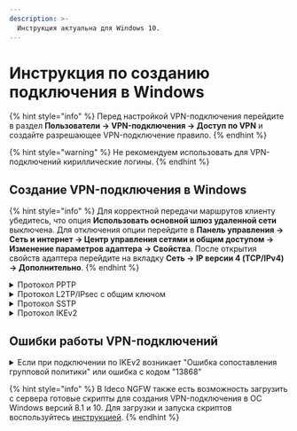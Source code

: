 ```yaml
---
description: >-
  Инструкция актуальна для Windows 10.
---
```


# Инструкция по созданию подключения в Windows

{% hint style="info" %}
Перед настройкой VPN-подключения перейдите в раздел **Пользователи -> VPN-подключения -> Доступ по VPN** и создайте разрешающее VPN-подключение правило.
{% endhint %}

{% hint style="warning" %}
Не рекомендуем использовать для VPN-подключений кириллические логины.
{% endhint %}

## Создание VPN-подключения в Windows

{% hint style="info" %}
Для корректной передачи маршрутов клиенту убедитесь, что опция **Использовать основной шлюз удаленной сети** выключена. Для отключения опции перейдите в **Панель управления -> Сеть и интернет -> Центр управления сетями и общим доступом -> Изменение параметров адаптера -> Свойства**. После открытия свойств адаптера перейдите на вкладку **Сеть -> IP версии 4 (TCP/IPv4) -> Дополнительно**.
{% endhint %}

<details>

<summary>Протокол PPTP</summary>

**Настройка Ideco NGFW:**

1\. Перейдите в раздел **Пользователи -> VPN-подключения -> Основное** и установите флаг **Подключение по PPTP**:

![](/.gitbook/assets/vpn-authorization4.png)

**Создание подключения в Windows:**

1\. Кликните на иконке сетевого подключения в системном трее и в появившемся окне выберите **Параметры сети и интернет**:

![](/.gitbook/assets/connection-for-windows10-1.png)

2\. Перейдите в раздел **VPN** и нажмите **Добавить VPN-подключение**:

![](/.gitbook/assets/connection-for-windows10-2.png)

3\. Заполните соответствующие поля и нажмите **Сохранить**:

![](/.gitbook/assets/connection-for-windows10-3.png)

* **Имя подключения** - название создаваемого подключения;
* **Имя или адрес сервера** - адрес VPN-сервера;
* **Тип VPN** - протокол PPTP;
* **Тип данных для входа** - имя пользователя и пароль;
* **Имя пользователя** - имя пользователя, которому разрешено подключение по VPN;
* **Пароль** - пароль пользователя.

4\. Перейдите в **Настройки параметров адаптера**, нажмите на созданное подключение правой кнопкой мыши и выберите **Свойства**.

5\. Перейдите на вкладку **Безопасность** и установите:
  
* **Шифрование данных** - обязательное (отключиться, если нет шифрования);
* **Разрешить следующие протоколы** - протокол Microsoft CHAP версии 2 (MS-CHAP v2).

6\. Активируйте подключение, нажав правой кнопкой мыши по созданному подключению и выбрав **Подключиться**:

![](/.gitbook/assets/connection-for-windows10-11.png)

7\. Для разрыва подключения нажмите **Отключиться**. Если нужно внести изменение в созданное подключение, нажмите **Дополнительные параметры -> Изменить**.

</details>

<details>

<summary>Протокол L2TP/IPsec с общим ключом</summary>

**Важно:** L2TP IPsec клиенты, находящиеся за одним NAT, могут испытывать проблемы подключения, если их более одного. В решении проблемы поможет [инструкция](https://docs.microsoft.com/en-us/troubleshoot/windows-server/networking/configure-l2tp-ipsec-server-behind-nat-t-device). Рекомендуем вместо L2TP IPsec использовать IKEv2 IPsec.

**Настройка Ideco NGFW:**

1\. Перейдите в раздел **Пользователи -> VPN-подключения -> Основное**.

2\. Установите флаг **Подключение по L2TP/IPsec** и скопируйте **PSK**-ключ:

![](/.gitbook/assets/vpn-authorization3.png)

**Создание подключения в Windows:**

1\. Кликните на иконке сетевого подключения в системном трее и в появившемся окне выберите **Параметры сети и интернет**:

![](/.gitbook/assets/connection-for-windows10-1.png)

2\. Перейдите в раздел **VPN** и нажмите **Добавить VPN-подключение**:

![](/.gitbook/assets/connection-for-windows10-2.png)

3\. Заполните соответствующие поля и нажмите **Сохранить**:

![](/.gitbook/assets/connection-for-windows10-4.png)

* **Имя подключения** - название создаваемого подключения;
* **Имя или адрес сервера** - адрес VPN-сервера;
* **Тип VPN** - протокол L2TP/IPsec с общим ключом;
* **Общий ключ** - значение строки **PSK** в разделе **Пользователи -> VPN-подключения -> Основное -> Подключение по L2TP/IPsec**;
* **Тип данных для входа** - имя пользователя и пароль;
* **Имя пользователя** - имя пользователя, которому разрешено подключение по VPN;
* **Пароль** - пароль пользователя.

4\. Перейдите в **Настройки параметров адаптера**, нажмите на созданное подключение правой кнопкой мыши и выберите **Свойства**.

5\. Перейдите на вкладку **Безопасность** и установите:

* **Шифрование данных** - обязательное (отключиться, если нет шифрования);
* **Разрешить следующие протоколы** - протокол Microsoft CHAP версии 2 (MS-CHAP v2).

6\. Активируйте подключение, нажав правой кнопкой мыши по созданному подключению и выбрав **Подключиться**:

![](/.gitbook/assets/connection-for-windows10-10.png)

7\. Для разрыва подключения нажмите **Отключиться**. Если нужно внести изменение в созданное подключение, нажмите **Дополнительные параметры -> Изменить**.

**Если создается VPN-подключение к NGFW через проброс портов:**

1\. Откройте **Редактор реестра**;

2\. Перейдите в `HKEY_LOCAL_MACHINE\SYSTEM\CurrentControlSet\Services\PolicyAgent` и создайте DWORD-параметр с именем AssumeUDPEncapsulationContextOnSendRule и значением `2`;

3\. Перезагрузите Windows.

**Возможные неполадки**

1\. Неправильно указан логин или пароль пользователя. Часто при повторном соединении предлагается указать домен. Старайтесь создавать для учетных записей цифро-буквенные пароли, желательно, на латинице. Если есть сомнения в этом пункте, то временно установите логин и пароль пользователю "user" и "123456".

2\. Подключение происходит через DNAT, т.е. внешний интерфейс Ideco NGFW не имеет "белого" IP-адреса, а необходимые для работы порты (500 и 4500) "проброшены" на внешний интерфейс устройства, расположенного перед Ideco NGFW и имеющего "белый" IP-адрес. В данном случае VPN-подключение либо вообще не будет устанавливаться, либо будут периодические обрывы. Решение - исключить устройство перед Ideco NGFW и указать на внешнем интерфейсе Ideco NGFW "белый" IP-адрес, к которому в итоге и будут осуществляться L2TP/IPsec-подключения. Либо используйте протокол SSTP - его проще опубликовать с помощью проброса портов.

3\. Если в OC Windows 10 повторно подключиться по L2TP, но при этом использовать **невалидный** ключ PSK (введя его в дополнительных параметрах), подключение все равно будет установлено успешно. Это связано с особенностями работы ОС.

Убедитесь, что локальная сеть (или адрес на сетевой карте) на удаленной машине не пересекается с локальной сетью организации. Если пересекается, то доступа к сети организации не будет (трафик по таблице маршрутизации пойдет в физический интерфейс, а не в VPN). Адресацию необходимо менять.

</details>

<details>

<summary>Протокол SSTP</summary>

**Настройка Ideco NGFW:**

1\. Перейдите в раздел **Пользователи -> VPN-подключения -> Основное**.

2\. Установите флаг **Подключение по SSTP** и заполните поля **Домен** и **Порт**:

![](/.gitbook/assets/vpn-authorization5.png)

3\. Скачайте корневой сертификат Ideco NGFW в разделе **Сервисы -> Сертификаты -> Загруженные сертификаты** в веб-интерфейсе NGFW или в личном кабинете пользователя по кнопке **Скачать корневой сертификат**.

Корневой сертификат потребуется для настройки подключения рабочей станции пользователя, если не был получен корневой сертификат через Let\`s Encrypt. При необходимости перенесите файл сертификата на рабочую станцию.\
Если для VPN-подключения используется сертификат, выданный Let\`s Encrypt, то установка корневого сертификата на устройство не требуется.

**Создание подключения в Windows:**

1\. Кликните на иконке сетевого подключения в системном трее и в появившемся окне выберите **Параметры сети и интернет**:

![](/.gitbook/assets/connection-for-windows10-1.png)

2\. Перейдите в раздел **VPN** и нажмите **Добавить VPN-подключение**:

![](/.gitbook/assets/connection-for-windows10-2.png)

3\. Заполните соответствующие поля и нажмите **Сохранить**:

![](/.gitbook/assets/connection-for-windows10-5.png)

* **Имя подключения** - название создаваемого подключения;
* **Имя или адрес сервера** - адрес VPN-сервера в формате _адрес\_VPN\_сервера:порт_;
* **Тип VPN** - протокол SSTP;
* **Тип данных для входа** - имя пользователя и пароль;
* **Имя пользователя** - имя пользователя, которому разрешено подключение по VPN;
* **Пароль** - пароль пользователя.

4\. Перейдите в **Настройки параметров адаптера**, нажмите на созданное подключение правой кнопкой мыши и выберите **Свойства**.

5\. Перейдите на вкладку **Безопасность** и установите:

* **Шифрование данных** - обязательное (отключиться, если нет шифрования);
* **Разрешить следующие протоколы** - протокол Microsoft CHAP версии 2 (MS-CHAP v2).

6\. Активируйте подключение, нажав правой кнопкой мыши по созданному подключению и выбрав **Подключиться**:

![](/.gitbook/assets/connection-for-windows10-9.png)

7\. Для разрыва подключения нажмите **Отключиться**. Если нужно внести изменение в созданное подключение, нажмите **Дополнительные параметры -> Изменить**.

</details>

<details>

<summary>Протокол IKEv2</summary>

**Настройка Ideco NGFW:**

1\. Перейдите в раздел **Пользователи -> VPN-подключения -> Основное**.

2\. Установите флаг **Подключение по IKEv2/IPsec** и заполните поле **Домен и IP-адрес**:

![](/.gitbook/assets/vpn-authorization8.png)

3\. Скачайте корневой сертификат Ideco NGFW в разделе **Сервисы -> Сертификаты -> Загруженные сертификаты** в веб-интерфейсе NGFW или в личном кабинете пользователя по кнопке **Скачать корневой сертификат**.

Корневой сертификат потребуется для настройки подключения рабочей станции пользователя, если не был получен корневой сертификат через Let\`s Encrypt. При необходимости перенесите файл сертификата на рабочую станцию.\
Если для VPN-подключения используется сертификат, выданный Let\`s Encrypt, то установка корневого сертификата на устройство не требуется.

**Создание подключения в Windows:**

1\. Кликните на иконке сетевого подключения в системном трее и в появившемся окне выберите **Параметры сети и интернет**:

![](/.gitbook/assets/connection-for-windows10-1.png)

2\. Перейдите в раздел **VPN** и нажмите **Добавить VPN-подключение**:

![](/.gitbook/assets/connection-for-windows10-2.png)

3\. Заполните соответствующие поля и нажмите **Сохранить**:

![](/.gitbook/assets/connection-for-windows10-6.png)

* **Имя подключения** - название создаваемого подключения;
* **Имя или адрес сервера** - адрес VPN-сервера;
* **Тип VPN** - протокол IKEv2;
* **Тип данных для входа** - имя пользователя и пароль;
* **Имя пользователя** - имя пользователя, которому разрешено подключение по VPN;
* **Пароль** - пароль пользователя.

4\. Перейдите в **Настройки параметров адаптера**, нажмите на созданное подключение правой кнопкой мыши и выберите **Свойства**.

5\. Перейдите на вкладку **Безопасность** и установите:

* **Шифрование данных** - обязательное (отключиться, если нет шифрования);
* **Протокол расширенной проверки подлинности (EAP)** - Microsoft защищенный пароль (EAP MSCHAPV2).

6\. Активируйте подключение, нажав правой кнопкой мыши по созданному подключению и выбрав **Подключиться**:

![](/.gitbook/assets/connection-for-windows10-7.png)

7\. Для разрыва подключения нажмите **Отключиться**. Если нужно внести изменение в созданное подключение, нажмите **Дополнительные параметры -> Изменить**.

</details>

## Ошибки работы VPN-подключений

<details>

<summary>Если при подключении по IKEv2 возникает "Ошибка сопоставления групповой политики" или ошибка с кодом "13868"</summary>

Если VPN-подключение по протоколам IPSeс в Windows автоматически разрывается через 7 часов 45 минут, для восстановления связи подойдут следующие действия:

1\. Переподключите соединение. Оно восстановится, но через 7 часов 45 минут вновь будет автоматически разорвано. Если требуется, чтобы подключение не разрывалось автоматически, то выполните действия из следующего пункта.

2\. Внесите изменения в реестр:

* Откройте **Редактор реестра**;
* Перейдите по пути `HKEY_LOCAL_MACHINE\SYSTEM\CurrentControlSet\Services\RasMan\Parameters`;
* Нажмите правой кнопкой мыши по параметру с именем **NegotiateDH2048\_AES256** и нажмите **Изменить**;
* В строке **Значение** укажите значение `1`:

![](/.gitbook/assets/auto-connect1.png)

* Нажмите **OK**;
* Перезагрузите Windows.

    Если параметра с именем **NegotiateDH2048\_AES256** нет, то создайте его. Для этого:
* Нажмите правой кнопкой мыши по свободному месту реестра в **Parameters** и выберите **Создать -> DWORD**:

![](/.gitbook/assets/auto-connect2.png)

* Задайте имя **NegotiateDH2048\_AES256**;
* Нажмите правой кнопкой мыши по созданному файлу и выберите **Изменить**:

![](/.gitbook/assets/auto-connect3.png)

* В строке **Значение** укажите значение `1`:

![](/.gitbook/assets/auto-connect4.png)

* Нажмите **OK**.

3\. Перезагрузите Windows.

</details>

{% hint style="info" %}
В Ideco NGFW также есть возможность загрузить с сервера готовые скрипты для создания VPN-подключения в ОС Windows версий 8.1 и 10. Для загрузки и запуска скриптов воспользуйтесь [инструкцией](/settings/users/authorization/vpn-connection/running-powershell-scripts.md).
{% endhint %}

